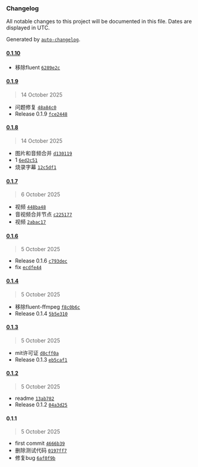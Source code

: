 ### Changelog

All notable changes to this project will be documented in this file. Dates are displayed in UTC.

Generated by [`auto-changelog`](https://github.com/CookPete/auto-changelog).

#### [0.1.10](https://github.com/ly199004142/n8n-custom-nodes/compare/0.1.9...0.1.10)

- 移除fluent [`6289e2c`](https://github.com/ly199004142/n8n-custom-nodes/commit/6289e2cf95e95ddafdcae1ac5b6b0f9d80ac242d)

#### [0.1.9](https://github.com/ly199004142/n8n-custom-nodes/compare/0.1.8...0.1.9)

> 14 October 2025

- 问题修复 [`48a84c0`](https://github.com/ly199004142/n8n-custom-nodes/commit/48a84c041ef85e741cafe61bcade284394bd2f78)
- Release 0.1.9 [`fce2448`](https://github.com/ly199004142/n8n-custom-nodes/commit/fce24488928138b410cb47f06cded54728e3d270)

#### [0.1.8](https://github.com/ly199004142/n8n-custom-nodes/compare/0.1.7...0.1.8)

> 14 October 2025

- 图片和音频合并 [`d130119`](https://github.com/ly199004142/n8n-custom-nodes/commit/d130119ebba930b403e3db423d0626a8ef71b19c)
- 1 [`6ed2c51`](https://github.com/ly199004142/n8n-custom-nodes/commit/6ed2c51cdde3f171a97ae4c67ac5bb616a2656a8)
- 烧录字幕 [`12c5df1`](https://github.com/ly199004142/n8n-custom-nodes/commit/12c5df1b67f44369f17a0480fbcfbd9405d1a854)

#### [0.1.7](https://github.com/ly199004142/n8n-custom-nodes/compare/0.1.6...0.1.7)

> 6 October 2025

- 视频 [`448ba48`](https://github.com/ly199004142/n8n-custom-nodes/commit/448ba48ae35caf255d98c6a64fcf6c35fbb86ada)
- 音视频合并节点 [`c225177`](https://github.com/ly199004142/n8n-custom-nodes/commit/c225177b9f4c421ee50eec9d065cde6c835ead98)
- 视频 [`2abac17`](https://github.com/ly199004142/n8n-custom-nodes/commit/2abac175443a962aad33fdd297989edfc1e4c811)

#### [0.1.6](https://github.com/ly199004142/n8n-custom-nodes/compare/0.1.4...0.1.6)

> 5 October 2025

- Release 0.1.6 [`c793dec`](https://github.com/ly199004142/n8n-custom-nodes/commit/c793dec30e15488fdd165f88545f18c409d6a5bb)
- fix [`ecdfe44`](https://github.com/ly199004142/n8n-custom-nodes/commit/ecdfe44a691fdac189edda8f9f503447977b894a)

#### [0.1.4](https://github.com/ly199004142/n8n-custom-nodes/compare/0.1.3...0.1.4)

> 5 October 2025

- 移除fluent-ffmpeg [`f8c0b6c`](https://github.com/ly199004142/n8n-custom-nodes/commit/f8c0b6c4765c9640788423d0ff79b1ea3f91006f)
- Release 0.1.4 [`5b5e310`](https://github.com/ly199004142/n8n-custom-nodes/commit/5b5e31077912239ccdf74db491bc811d90d018fa)

#### [0.1.3](https://github.com/ly199004142/n8n-custom-nodes/compare/0.1.2...0.1.3)

> 5 October 2025

- mit许可证 [`d0cff0a`](https://github.com/ly199004142/n8n-custom-nodes/commit/d0cff0a05a4ea9c5a501fcd2144e89642f9fb2c7)
- Release 0.1.3 [`eb5caf1`](https://github.com/ly199004142/n8n-custom-nodes/commit/eb5caf1f8cdbb2e9393f1d79e23b3d0d3c30d490)

#### [0.1.2](https://github.com/ly199004142/n8n-custom-nodes/compare/0.1.1...0.1.2)

> 5 October 2025

- readme [`13ab782`](https://github.com/ly199004142/n8n-custom-nodes/commit/13ab782911f293b92ac11fdc88a76a967c1d2971)
- Release 0.1.2 [`04a3d25`](https://github.com/ly199004142/n8n-custom-nodes/commit/04a3d25f933362a2269dfff18754ba39de6a96d3)

#### 0.1.1

> 5 October 2025

- first commit [`4666b39`](https://github.com/ly199004142/n8n-custom-nodes/commit/4666b39dcce1a85776452bb9ba1c6f413c6f7bd4)
- 删除测试代码 [`0197ff7`](https://github.com/ly199004142/n8n-custom-nodes/commit/0197ff75db092d01cc9c4c904a17522161418f3c)
- 修复bug [`6af0f9b`](https://github.com/ly199004142/n8n-custom-nodes/commit/6af0f9b38a5576d46f30ecbd53d342b70af5cc2f)
